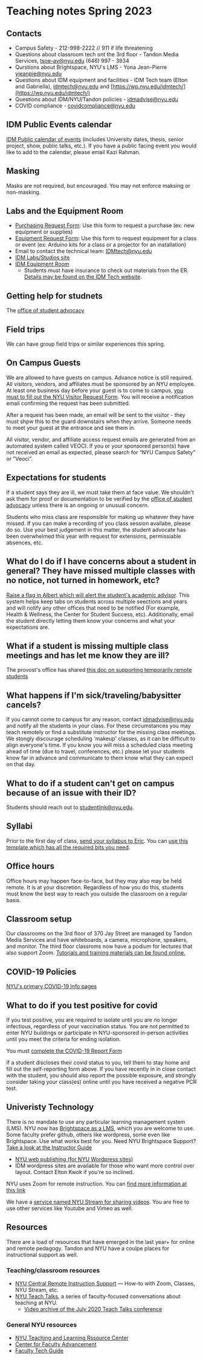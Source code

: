 # Teaching notes Spring 2023

## Contacts
* Campus Safety - 212-998-2222 // 911 if life threatening
* Questions about classroom tech ont the 3rd floor - Tandon Media Services, tsoe-av@nyu.edu (646) 997 - 3934
* Qurstions about Brightspace, NYU's LMS - Yona Jean-Pierre yjeanpie@nyu.edu
* Questions about IDM equipment and facilities - IDM Tech team (Elton and Gabriella), idmtech@nyu.edu and [https://wp.nyu.edu/idmtech/](https://wp.nyu.edu/idmtech/)
* Questions about IDM/NYU/Tandon policies - idmadvise@nyu.edu
* COVID compliance - covidcompliance@nyu.edu

## IDM Public Events calendar
 [IDM Public calendar of events](https://calendar.google.com/calendar/u/1?cid=ZDZmcTVqMWg4NHBnN3NhcW9sdnZzMjhiM2NAZ3JvdXAuY2FsZW5kYXIuZ29vZ2xlLmNvbQ) (includes University dates, thesis, senior project, show, public talks, etc.). If you have a public facing event you would like to add to the calendar, please email Kazi Rahman.

## Masking
Masks are not required, but encouraged. You may not enforce maksing or non-masking.

## Labs and the Equipment Room
- [Purchasing Request Form](https://docs.google.com/forms/d/e/1FAIpQLScmWHDXp8t0q7o4fCC75SOMUkjnBNZSfePbGrrZ37hNte879Q/viewform): Use this form to request a purchase (ex: new equipment or supplies)
- [Equipment Request Form](https://docs.google.com/forms/d/e/1FAIpQLSfEmJexNAEj5bxPRXWiZ2Z-0L-F1M6SmLKR2oaYHqLtiqaWng/viewform): Use this form to request equipment for a class or event (ex: Arduino kits for a class or a projector for an installation) 
- Email to contact the technical team: [IDMtech@nyu.edu](mailto:IDMtech@nyu.edu)
- [IDM Labs/Studios site](https://wp.nyu.edu/idmtech/)
- [IDM Equipment Room](http://equipment.bxmc.poly.edu)
    - Students must have insurance to check out materials from the ER. [Details may be found on the IDM Tech website](https://wp.nyu.edu/idmtech/equipment/). 

## Getting help for studnets
The [office of student advocacy](mailto:eng.studentadvocate@nyu.edu) 

## Field trips
We can have group field trips or similar experiences this spring.

## On Campus Guests 
We are allowed to have guests on campus. Advance notice is still required. All visitors, vendors, and affiliates must be sponsored by an NYU employee. 
At least one business day before your guest is to come to campus, [you must to fill out the NYU Visitor Request Form](https://veoci.com/v/p/119522/workflow/z8wcftjfe7p3). You will receive a notification email confirming the request has been submitted.

After a request has been made, an email will be sent to the visitor - they must shpw this to the guard downstairs when they arrive. Someone needs to meet your guest at the entrance and see them in.

All visitor, vendor, and affiliate access request emails are generated from an automated system called VEOCI. If you or your sponsored person(s) have not received an email as expected, please search for “NYU Campus Safety” or ”Veoci”.

## Expectations for students
If a student says they are ill, we must take them at face value. We shouldn't ask them for proof or documentation to be verified by the [office of student advocacy](mailto:eng.studentadvocate@nyu.edu) unless there is an ongoing or unusual concern. 

Students who miss class are responsible for making up whatever they have missed. If you can make a recording of you class session availabe, please do so. Use your best judgement in this matter, the student advocate has been overwhelmed this year with request for extensions, permissiable absences, etc. 

## What do I do if I have concerns about a student in general? They have missed multiple classes with no notice, not turned in homework, etc?
[Raise a flag in Albert which will alert the student's academic advisor](https://www.nyu.edu/content/dam/nyu/studentSuccess/documents/refresh2020/Faculty_Raise%20a%20Flag(1).pdf). This system helps keep tabs on students across multiple seections and years and will notify any other offices that need to be notified (For example, Health & Wellness, the Center for Student Success, etc). Additionally, email the student directly letting them know your concerns and what your expectations are. 

## What if a student is missing multiple class meetings and has let me know they are ill?
The provost's office has shared [this doc on supporting temporarily remote students](https://docs.google.com/document/d/1L_YRVvzu1Eee46ngieEW135CqprlNsgv6rdNGVE9bi4/edit)

## What happens if I'm sick/traveling/babysitter cancels?
If you cannot come to campus for any reason, contact idmadvise@nyu.edu and notify all the students in your class. For these circumstances you may teach remotely or find a substitute instructor for the missing class meetings. We stongly discourage scheduling 'makeup' classes, as it can be difficult to align everyone's time. If you know you will miss a scheduled class meeting ahead of time (due to travel, conferences, etc.) please let your students know far in advance and communicate to them know what they can expect on that day.

## What to do if a student can't get on campus because of an issue with their ID?
Students should reach out to studentlink@nyu.edu. 

## Syllabi
Prior to the first day of class, [send your syllabus to Eric](mailto:em1680@nyu.edu). You can [use this template which has all the required bits you need](https://docs.google.com/document/d/1TC-o0l7zGKjCTDUQgUVxkCDgCyZ3gx-bK0zGqDWRgmA/edit?usp=sharing).

## Office hours
Office hours may happen face-to-face, but they may also may be held remote. It is at your discretion. Regardless of how you do this, students must know the best way to reach you outside the classroom on a regular basis.

## Classroom setup
Our classrooms on the 3rd floor of 370 Jay Street are managed by Tandon Media Services and have whiteboards, a camera, microphone, speakers, and monitor. The third floor classroms now have a podium for lectures that also support Zoom. [Tutorials and training materials can be found online.](https://engineering.nyu.edu/services/media-services/tutorials)

## COVID-19 Policies 
[NYU's primary COVID-19 Info pages](https://www.nyu.edu/life/safety-health-wellness/coronavirus-information.html)

## What to do if you test positive for covid
If you test positive, you are required to isolate until you are no longer infectious, regardless of your vaccination status. You are not permitted to enter NYU buildings or participate in NYU-sponsored in-person activities until you meet the criteria for ending isolation.

You must [complete the COVID-19 Report Form](https://nyu.qualtrics.com/jfe/form/SV_bCvIk6DpqWeFsJT)

If a student discloses their covid status to you, tell them to stay home and fill out the self-reporting form above. If you have recently in in close contact with the student, you should also report the possible exposure, and strongly consider taking your class(es) online until you have received a negative PCR test.

## Univeristy Technology
There is no mandate to use any particular learning management system (LMS). NYU now has [Brightspace as a LMS](https://brightspace.nyu.edu), which you are welcome to use. Some faculty prefer github, others like wordpress, some even like Brightspace. Use what works best for you. Need NYU Brightspace Support? [Take a look at the Instructor Guide](https://docs.google.com/document/d/1T-XiDuK5HFe0i8EhtgvfJI0TBrwy_AdX5HYA39kmYog/edit)

- [NYU web publishing (for NYU Wordpress sites)](https://wp.nyu.edu/create/) 
- IDM wordpress sites are available for those who want more control over layout. Contact Elton Kwok if you're so inclined.

NYU uses Zoom for remote instruction. You can [find more information at this link](https://www.nyu.edu/life/information-technology/communication-and-conferencing/meetings-chat-conferencing/nyu-zoom.html)

We have a [service named NYU Stream for sharing videos](https://www.nyu.edu/life/information-technology/instructional-technology-support/video-and-media-creation-presentation/nyu-stream.html). You are free to use other services like Youtube and Vimeo as well. 

## Resources
There are a load of resources that have emerged in the last year+ for online and remote pedagogy. Tandon and NYU have a coulpe places for instructional support as well.

### Teaching/classroom resources
- [NYU Central Remote Instruction Support](https://www.nyu.edu/faculty/teaching-and-learning-resources/remote-instruction-support.html) &mdash; How-to with Zoom, Classes, NYU Stream, etc. 
- [NYU Teach Talks](https://sites.google.com/nyu.edu/virtual-teaching-community/teachtalks?authuser=0), a series of faculty-focused conversations about teaching at NYU. 
    - [Video archive of the July 2020 Teach Talks conference](https://sites.google.com/nyu.edu/teachcamp/recordings-resources?authuser=1&pli=1)

### General NYU resources
- [NYU Teaching and Learning Rssource Center](https://www.nyu.edu/life/information-technology/teaching-and-learning-services.html)
- [Center for Faculty Advancement](https://www.nyu.edu/faculty/teaching-and-learning-resources/faculty-advancement.html)
- [Faculty Tech Guide](https://www.nyu.edu/life/information-technology/getting-started/faculty.html)
